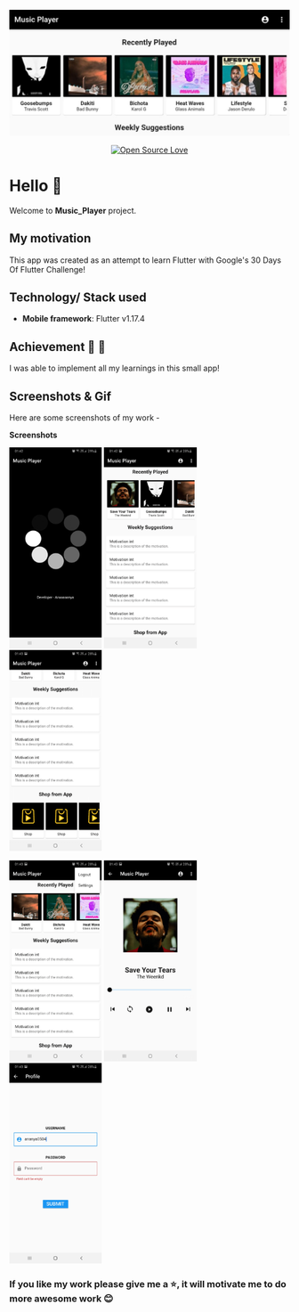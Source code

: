 <div align="center">

![Banner](screenshots/banner.jpeg)

[![Open Source Love](https://badges.frapsoft.com/os/v1/open-source.svg?v=103)](https://github.com/teamtigers/donate_plasma/)

</div>

# Hello :wave:

Welcome to **Music_Player** project. 

## My motivation

This app was created as an attempt to learn Flutter with Google's 30 Days Of Flutter Challenge!

## Technology/ Stack used

- **Mobile framework**: Flutter v1.17.4


## Achievement :tada: :raised_hands:

I was able to implement all my learnings in this small app!

## Screenshots & Gif

Here are some screenshots of my work -

**Screenshots**
<p>
  <img src='screenshots/splash_screen.png' width = '33%'>
  <img src= 'screenshots/home_page1.png' width = '33%' >
  <img src ='screenshots/home_page2.png' width = '33%'>
</p>

<p>
  <img src='screenshots/home_page3.png' width = '33%'>
  <img src= 'screenshots/music_screen.png' width = '33%'>
  <img src ='screenshots/login_page.png' width = '33%'>
</p>



### If you like my work please give me a :star:, it will motivate me to do more awesome work :blush: